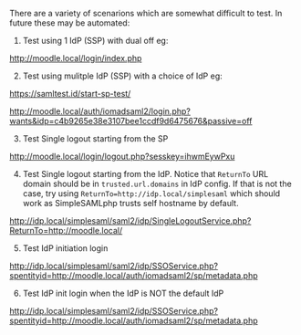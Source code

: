There are a variety of scenarions which are somewhat difficult to
test. In future these may be automated:

1) Test using 1 IdP (SSP) with dual off eg:

http://moodle.local/login/index.php


2) Test using mulitple IdP (SSP) with a choice of IdP eg:

https://samltest.id/start-sp-test/

http://moodle.local/auth/iomadsaml2/login.php?wants&idp=c4b9265e38e3107bee1ccdf9d6475676&passive=off


3) Test Single logout starting from the SP

http://moodle.local/login/logout.php?sesskey=ihwmEywPxu


4) Test Single logout starting from the IdP. Notice that `ReturnTo` URL domain should be in `trusted.url.domains` in IdP config.
If that is not the case, try using `ReturnTo=http://idp.local/simplesaml` which should work as SimpleSAMLphp trusts self hostname by default.

http://idp.local/simplesaml/saml2/idp/SingleLogoutService.php?ReturnTo=http://moodle.local/

5) Test IdP initiation login

http://idp.local/simplesaml/saml2/idp/SSOService.php?spentityid=http://moodle.local/auth/iomadsaml2/sp/metadata.php

6) Test IdP init login when the IdP is NOT the default IdP

http://idp.local/simplesaml/saml2/idp/SSOService.php?spentityid=http://moodle.local/auth/iomadsaml2/sp/metadata.php


